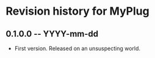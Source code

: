# Revision history for MyPlug

## 0.1.0.0 -- YYYY-mm-dd

* First version. Released on an unsuspecting world.

